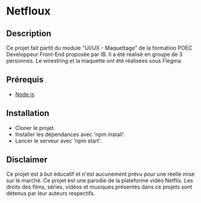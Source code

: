 # Netfloux

## Description

Ce projet fait partit du module "UI/UX - Maquettage" de la formation POEC Developpeur Front-End proposée par  IB. Il a été réalisé en groupe de 3 personnes.
Le wirestring et la maquette ont été réalisées sous Flegma.

## Prérequis

- [Node.js](https://nodejs.org/en/)


## Installation

- Cloner le projet.
- Installer les dépendances avec 'npm install'.
- Lancer le serveur avec 'npm start'.

## Disclaimer 

 Ce projet est à but éducatif et n'est aucunement prévu pour une réelle mise sur le marché. Ce projet est une parodie de la plateforme vidéo Netflix.
 Les droits des films, séries, vidéos et musiques présentés dans ce projets sont détenus par leur auteurs respectifs.